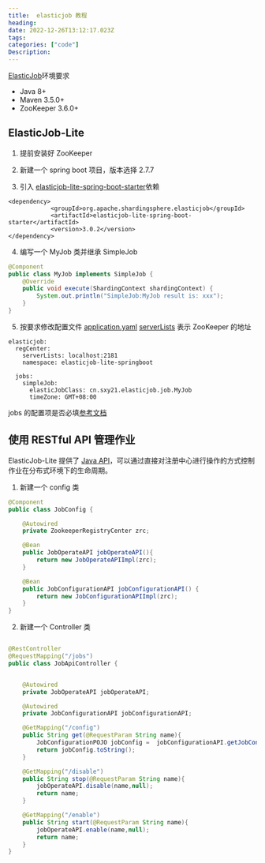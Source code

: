```yaml
---
title:  elasticjob 教程
heading:  
date: 2022-12-26T13:12:17.023Z
tags: 
categories: ["code"]
Description:  
---
```

[ElasticJob](https://shardingsphere.apache.org/elasticjob/current/cn/overview/#%E7%8E%AF%E5%A2%83%E8%A6%81%E6%B1%82)环境要求
- Java 8+
- Maven 3.5.0+
- ZooKeeper 3.6.0+


## ElasticJob-Lite

1. 提前安装好 ZooKeeper

2. 新建一个 spring boot 项目，版本选择 2.7.7

3. 引入 [elasticjob-lite-spring-boot-starter](https://mvnrepository.com/artifact/org.apache.shardingsphere.elasticjob/elasticjob-lite-spring-boot-starter)依赖
```xhtml
<dependency>
            <groupId>org.apache.shardingsphere.elasticjob</groupId>
            <artifactId>elasticjob-lite-spring-boot-starter</artifactId>
            <version>3.0.2</version>
</dependency>
```
4. 编写一个 MyJob 类并继承 SimpleJob
```java
@Component
public class MyJob implements SimpleJob {
    @Override
    public void execute(ShardingContext shardingContext) {
        System.out.println("SimpleJob:MyJob result is: xxx");
    }
}

```

5. 按要求修改配置文件 [application.yaml](https://shardingsphere.apache.org/elasticjob/current/cn/user-manual/elasticjob-lite/configuration/spring-boot-starter/)
[serverLists](https://shardingsphere.apache.org/elasticjob/current/cn/user-manual/elasticjob-lite/configuration/) 表示 ZooKeeper 的地址
```
elasticjob:
  regCenter:
    serverLists: localhost:2181
    namespace: elasticjob-lite-springboot

  jobs:
    simpleJob:
      elasticJobClass: cn.sxy21.elasticjob.job.MyJob
      timeZone: GMT+08:00
```

jobs 的配置项是否必填[参考文档](https://shardingsphere.apache.org/elasticjob/current/cn/user-manual/elasticjob-lite/configuration/spring-boot-starter/)


## 使用 RESTful API 管理作业
ElasticJob-Lite 提供了 [Java API](https://shardingsphere.apache.org/elasticjob/current/cn/user-manual/elasticjob-lite/usage/operation-api/)，可以通过直接对注册中心进行操作的方式控制作业在分布式环境下的生命周期。

1. 新建一个 config 类
```java
@Component
public class JobConfig {

    @Autowired
    private ZookeeperRegistryCenter zrc;

    @Bean
    public JobOperateAPI jobOperateAPI(){
        return new JobOperateAPIImpl(zrc);
    }

    @Bean
    public JobConfigurationAPI jobConfigurationAPI() {
        return new JobConfigurationAPIImpl(zrc);
    }
}
```

2. 新建一个 Controller 类
```java

@RestController
@RequestMapping("/jobs")
public class JobApiController {


    @Autowired
    private JobOperateAPI jobOperateAPI;

    @Autowired
    private JobConfigurationAPI jobConfigurationAPI;

    @GetMapping("/config")
    public String get(@RequestParam String name){
        JobConfigurationPOJO jobConfig =  jobConfigurationAPI.getJobConfiguration(name);
        return jobConfig.toString();
    }

    @GetMapping("/disable")
    public String stop(@RequestParam String name){
        jobOperateAPI.disable(name,null);
        return name;
    }

    @GetMapping("/enable")
    public String start(@RequestParam String name){
        jobOperateAPI.enable(name,null);
        return name;
    }
}
```

